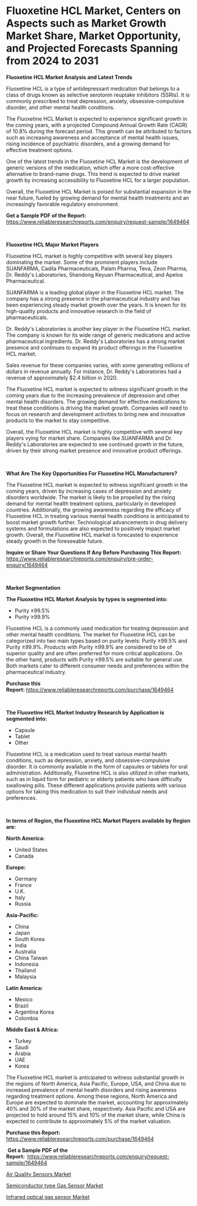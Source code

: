 <p><h1>Fluoxetine HCL Market, Centers on Aspects such as Market Growth Market Share, Market Opportunity, and Projected Forecasts Spanning from 2024 to 2031</h1></p><p><strong>Fluoxetine HCL Market Analysis and Latest Trends</strong></p>
<p><p>Fluoxetine HCL is a type of antidepressant medication that belongs to a class of drugs known as selective serotonin reuptake inhibitors (SSRIs). It is commonly prescribed to treat depression, anxiety, obsessive-compulsive disorder, and other mental health conditions.</p><p>The Fluoxetine HCL Market is expected to experience significant growth in the coming years, with a projected Compound Annual Growth Rate (CAGR) of 10.8% during the forecast period. This growth can be attributed to factors such as increasing awareness and acceptance of mental health issues, rising incidence of psychiatric disorders, and a growing demand for effective treatment options.</p><p>One of the latest trends in the Fluoxetine HCL Market is the development of generic versions of the medication, which offer a more cost-effective alternative to brand-name drugs. This trend is expected to drive market growth by increasing accessibility to Fluoxetine HCL for a larger population.</p><p>Overall, the Fluoxetine HCL Market is poised for substantial expansion in the near future, fueled by growing demand for mental health treatments and an increasingly favorable regulatory environment.</p></p>
<p><strong>Get a Sample PDF of the Report:&nbsp;</strong> <a href="https://www.reliableresearchreports.com/enquiry/request-sample/1649464">https://www.reliableresearchreports.com/enquiry/request-sample/1649464</a></p>
<p>&nbsp;</p>
<p><strong>Fluoxetine HCL Major Market Players</strong></p>
<p><p>Fluoxetine HCL market is highly competitive with several key players dominating the market. Some of the prominent players include SUANFARMA, Cadila Pharmaceuticals, Palam Pharma, Teva, Zeon Pharma, Dr. Reddy's Laboratories, Shandong Keyuan Pharmaceutical, and Apeloa Pharmaceutical.</p><p>SUANFARMA is a leading global player in the Fluoxetine HCL market. The company has a strong presence in the pharmaceutical industry and has been experiencing steady market growth over the years. It is known for its high-quality products and innovative research in the field of pharmaceuticals.</p><p>Dr. Reddy's Laboratories is another key player in the Fluoxetine HCL market. The company is known for its wide range of generic medications and active pharmaceutical ingredients. Dr. Reddy's Laboratories has a strong market presence and continues to expand its product offerings in the Fluoxetine HCL market.</p><p>Sales revenue for these companies varies, with some generating millions of dollars in revenue annually. For instance, Dr. Reddy's Laboratories had a revenue of approximately $2.4 billion in 2020.</p><p>The Fluoxetine HCL market is expected to witness significant growth in the coming years due to the increasing prevalence of depression and other mental health disorders. The growing demand for effective medications to treat these conditions is driving the market growth. Companies will need to focus on research and development activities to bring new and innovative products to the market to stay competitive.</p><p>Overall, the Fluoxetine HCL market is highly competitive with several key players vying for market share. Companies like SUANFARMA and Dr. Reddy's Laboratories are expected to see continued growth in the future, driven by their strong market presence and innovative product offerings.</p></p>
<p>&nbsp;</p>
<p><strong>What Are The Key Opportunities For Fluoxetine HCL Manufacturers?</strong></p>
<p><p>The Fluoxetine HCL market is expected to witness significant growth in the coming years, driven by increasing cases of depression and anxiety disorders worldwide. The market is likely to be propelled by the rising demand for mental health treatment options, particularly in developed countries. Additionally, the growing awareness regarding the efficacy of Fluoxetine HCL in treating various mental health conditions is anticipated to boost market growth further. Technological advancements in drug delivery systems and formulations are also expected to positively impact market growth. Overall, the Fluoxetine HCL market is forecasted to experience steady growth in the foreseeable future.</p></p>
<p><strong>Inquire or Share Your Questions If Any Before Purchasing This Report:</strong> <a href="https://www.reliableresearchreports.com/enquiry/pre-order-enquiry/1649464">https://www.reliableresearchreports.com/enquiry/pre-order-enquiry/1649464</a></p>
<p>&nbsp;</p>
<p><strong>Market Segmentation</strong></p>
<p><strong>The Fluoxetine HCL Market Analysis by types is segmented into:</strong></p>
<p><ul><li>Purity ≥99.5%</li><li>Purity ≥99.9%</li></ul></p>
<p><p>Fluoxetine HCL is a commonly used medication for treating depression and other mental health conditions. The market for Fluoxetine HCL can be categorized into two main types based on purity levels: Purity ≥99.5% and Purity ≥99.9%. Products with Purity ≥99.9% are considered to be of superior quality and are often preferred for more critical applications. On the other hand, products with Purity ≥99.5% are suitable for general use. Both markets cater to different consumer needs and preferences within the pharmaceutical industry.</p></p>
<p><strong>Purchase this Report:&nbsp;</strong><a href="https://www.reliableresearchreports.com/purchase/1649464">https://www.reliableresearchreports.com/purchase/1649464</a></p>
<p>&nbsp;</p>
<p><strong>The Fluoxetine HCL Market Industry Research by Application is segmented into:</strong></p>
<p><ul><li>Capsule</li><li>Tablet</li><li>Other</li></ul></p>
<p><p>Fluoxetine HCL is a medication used to treat various mental health conditions, such as depression, anxiety, and obsessive-compulsive disorder. It is commonly available in the form of capsules or tablets for oral administration. Additionally, Fluoxetine HCL is also utilized in other markets, such as in liquid form for pediatric or elderly patients who have difficulty swallowing pills. These different applications provide patients with various options for taking this medication to suit their individual needs and preferences.</p></p>
<p>&nbsp;</p>
<p><strong>In terms of Region, the Fluoxetine HCL Market Players available by Region are:</strong></p>
<p>
    <p> <strong> North America: </strong>
        <ul>
            <li>United States</li>
            <li>Canada</li>
        </ul>
        </p> 
    <p> <strong> Europe: </strong>
        <ul>
            <li>Germany</li>
            <li>France</li>
            <li>U.K.</li>
            <li>Italy</li>
            <li>Russia</li>
        </ul>
        </p> 
    <p> <strong> Asia-Pacific: </strong>
        <ul>
            <li>China</li>
            <li>Japan</li>
            <li>South Korea</li>
            <li>India</li>
            <li>Australia</li>
            <li>China Taiwan</li>
            <li>Indonesia</li>
            <li>Thailand</li>
            <li>Malaysia</li>
        </ul>
        </p> 
    <p> <strong> Latin America: </strong>
        <ul>
            <li>Mexico</li>
            <li>Brazil</li>
            <li>Argentina Korea</li>
            <li>Colombia</li>
        </ul>
        </p> 
    <p> <strong> Middle East & Africa: </strong>
        <ul>
            <li>Turkey</li>
            <li>Saudi</li>
            <li>Arabia</li>
            <li>UAE</li>
            <li>Korea</li>
        </ul>
    </p>
    </p>
<p><p>The Fluoxetine HCL market is anticipated to witness substantial growth in the regions of North America, Asia Pacific, Europe, USA, and China due to increased prevalence of mental health disorders and rising awareness regarding treatment options. Among these regions, North America and Europe are expected to dominate the market, accounting for approximately 40% and 30% of the market share, respectively. Asia Pacific and USA are projected to hold around 15% and 10% of the market share, while China is expected to contribute to approximately 5% of the market valuation.</p></p>
<p><strong>Purchase this Report: </strong><a href="https://www.reliableresearchreports.com/purchase/1649464">https://www.reliableresearchreports.com/purchase/1649464</a></p>
<p>&nbsp;<strong>Get a Sample PDF of the Report:&nbsp;&nbsp;</strong><a href="https://www.reliableresearchreports.com/enquiry/request-sample/1649464">https://www.reliableresearchreports.com/enquiry/request-sample/1649464</a></p>
<p><strong></strong></p>
<p><p><a href="https://view.publitas.com/reportprime-1/air-quality-sensors-market-size-share-trends-analysis-report-by-material-by-type-by-end-user-by-region-and-segment-forecasts-2023-2030/">Air Quality Sensors Market</a></p><p><a href="https://view.publitas.com/reportprime-1/semiconductor-type-gas-sensor-market-size-growth-outlook-from-2023-to-2030-projecting-at-markets-trends-analysis-by-application-regional-outlook-and-revenue/">Semiconductor type Gas Sensor Market</a></p><p><a href="https://view.publitas.com/reportprime-1/infrared-optical-gas-sensor-market-size-share-trends-analysis-report-by-material-by-type-by-end-user-by-region-and-segment-forecasts-2023-2030/">Infrared optical gas sensor Market</a></p></p>